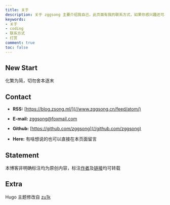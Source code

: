 ```yaml
---
title: 关于
description: 关于 zggsong 主要介绍我自己，此页面有我的联系方式，如果你感兴趣还可以对我进行打赏
keywords:
- 关于
- coding
- 联系方式
- 打赏
comment: true
toc: false
---
```


## New Start

化繁为简，切勿舍本逐末

## Contact
- __RSS:__ [https://blog.zsong.ml/](//www.zggsong.cn/feed/atom/)

- __E-mail:__ [zggsong@foxmail.com](mailto:zggsong@foxmail.com)

- __Github:__ [https://github.com/zggsong](//github.com/zggsong)

- __Here:__ 有啥想说的也可以直接在本页面留言

## Statement

本博客非明确标注均为原创内容，标注[作者](//www.zggsong.cn)及[链接](//www.zggsong.cn)均可转载

## Extra

Hugo 主题修改自 [zu1k](https://zu1k.com/)